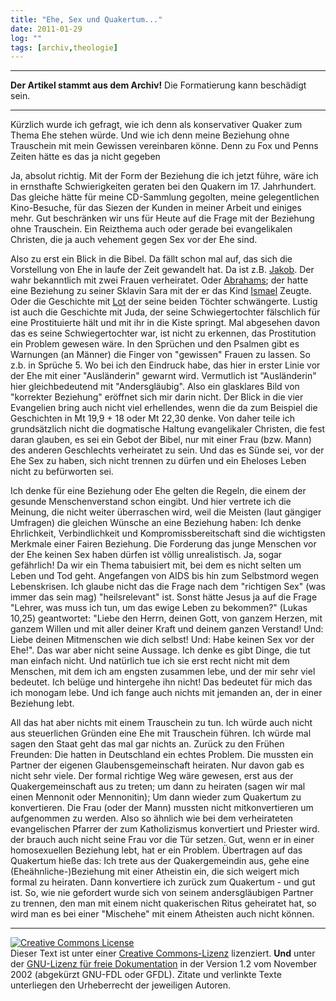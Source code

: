 ```yaml
---
title: "Ehe, Sex und Quakertum..."
date: 2011-01-29
log: ""
tags: [archiv,theologie]
---
```

<hr><b>Der Artikel stammt aus dem Archiv!</b> Die Formatierung kann beschädigt sein.<hr>

Kürzlich wurde ich gefragt, wie ich denn als konservativer Quaker zum Thema Ehe stehen würde. Und wie ich denn meine Beziehung ohne Trauschein mit mein Gewissen vereinbaren könne. Denn zu Fox und Penns Zeiten hätte es das ja nicht gegeben

Ja, absolut richtig. Mit der Form der Beziehung die ich jetzt führe, wäre ich in ernsthafte Schwierigkeiten geraten bei den Quakern im 17. Jahrhundert. Das gleiche hätte für meine CD-Sammlung gegolten, meine gelegentlichen Kino-Besuche, für das Siezen der Kunden in meiner Arbeit und einiges mehr. Gut beschränken wir uns für Heute auf die Frage mit der Beziehung ohne Trauschein. Ein Reizthema auch oder gerade bei evangelikalen Christen, die ja auch vehement gegen Sex vor der Ehe sind.

Also zu erst ein Blick in die Bibel. Da fällt schon mal auf, das sich die Vorstellung von Ehe in laufe der Zeit gewandelt hat. Da ist z.B. <a href="http://de.wikipedia.org/wiki/Jakob_%28Patriarch%29">Jakob</a>. Der wahr bekanntlich mit zwei Frauen verheiratet. Oder <a href="http://de.wikipedia.org/wiki/Ismael">Abrahams</a>; der hatte eine Beziehung zu seiner Sklavin Sara mit der er das Kind <a href="http://de.wikipedia.org/wiki/Ismael">Ismael</a> Zeugte. Oder die Geschichte mit <a href="http://de.wikipedia.org/wiki/Lot_%28Altes_Testament%29">Lot</a> der seine beiden Töchter schwängerte. Lustig ist auch die Geschichte mit Juda, der seine Schwiegertochter fälschlich für eine Prostituierte hält und mit ihr in die Kiste springt. Mal abgesehen davon das es seine Schwiegertochter war, ist nicht zu erkennen, das Prostitution ein Problem gewesen wäre. In den Sprüchen und den Psalmen gibt es Warnungen (an Männer) die Finger von "gewissen" Frauen zu lassen. So z.b. in Sprüche 5. Wo bei ich den Eindruck habe, das hier in erster Linie vor der Ehe mit einer "Ausländerin" gewarnt wird. Vermutlich ist "Ausländerin" hier gleichbedeutend mit "Andersgläubig". Also ein glasklares Bild von "korrekter Beziehung" eröffnet sich mir darin nicht. Der Blick in die vier Evangelien bring auch nicht viel erhellendes, wenn die da zum Beispiel die Geschichten in Mt 19,9 + 18 oder Mt 22,30 denke. Von daher teile ich grundsätzlich nicht die dogmatische Haltung evangelikaler Christen, die fest daran glauben, es sei ein Gebot der Bibel, nur mit einer Frau (bzw. Mann) des anderen Geschlechts verheiratet zu sein. Und das es Sünde sei, vor der Ehe Sex zu haben, sich nicht trennen zu dürfen und ein Eheloses Leben nicht zu befürworten sei.


Ich denke für eine Beziehung oder Ehe gelten die Regeln, die einem der gesunde Menschenverstand schon eingibt. Und hier vertrete ich die Meinung, die nicht weiter überraschen wird, weil die Meisten (laut gängiger Umfragen) die gleichen Wünsche an eine Beziehung haben: Ich denke Ehrlichkeit, Verbindlichkeit und Kompromissbereitschaft sind die wichtigsten Merkmale einer Fairen Beziehung. Die Forderung das junge Menschen vor der Ehe keinen Sex haben dürfen ist völlig unrealistisch. Ja, sogar gefährlich! Da wir ein Thema tabuisiert mit, bei dem es nicht selten um Leben und Tod geht. Angefangen von AIDS bis hin zum Selbstmord wegen Lebenskrisen. Ich glaube nicht das die Frage nach dem "richtigen Sex" (was immer das sein mag) "heilsrelevant" ist. Sonst hätte Jesus ja auf die Frage "Lehrer, was muss ich tun, um das ewige Leben zu bekommen?" (Lukas 10,25) geantwortet: "Liebe den Herrn, deinen Gott, von ganzem Herzen, mit ganzem Willen und mit aller deiner Kraft und deinem ganzen Verstand! Und: Liebe deinen Mitmenschen wie dich selbst! Und: Habe keinen Sex vor der Ehe!". Das war aber nicht seine Aussage. Ich denke es gibt Dinge, die tut man einfach nicht. Und natürlich tue ich sie erst recht nicht mit dem Menschen, mit dem ich am engsten zusammen lebe, und der mir sehr viel bedeutet. Ich belüge und hintergehe ihn nicht! Das bedeutet für mich das ich monogam lebe. Und ich fange auch nichts mit jemanden an, der in einer Beziehung lebt. 


All das hat aber nichts mit einem Trauschein zu tun. Ich würde auch nicht aus steuerlichen Gründen eine Ehe mit Trauschein führen. Ich würde mal sagen den Staat geht das mal gar nichts an. Zurück zu den Frühen Freunden: Die hatten in Deutschland ein echtes Problem. Die mussten ein Partner der eigenen Glaubensgemeinschaft heiraten. Nur davon gab es nicht sehr viele. Der formal richtige Weg wäre gewesen, erst aus der Quakergemeinschaft aus zu treten; um dann zu heiraten (sagen wir mal einen Mennonit oder Mennonitin); Um dann wieder zum Quakertum zu konvertieren. Die Frau (oder der Mann) mussten nicht mitkonvertieren um aufgenommen zu werden. Also so ähnlich wie bei dem verheirateten evangelischen Pfarrer der zum Katholizismus konvertiert und Priester wird. der brauch auch nicht seine Frau vor die Tür setzen. Gut, wenn er in einer homosexuellen Beziehung lebt, hat er ein Problem. Übertragen auf das Quakertum hieße das: Ich trete aus der Quakergemeindin aus, gehe eine (Eheähnliche-)Beziehung mit einer Atheistin ein, die sich weigert mich formal zu heiraten. Dann konvertiere ich zurück zum Quakertum - und gut ist. So, wie nie gefordert wurde sich von seinem andersgläubigen Partner zu trennen, den man mit einem nicht quakerischen Ritus geheiratet hat, so wird man es bei einer "Mischehe" mit einem Atheisten auch nicht können.  


<hr />
<a rel="license" href="http://creativecommons.org/licenses/by-sa/3.0/de/"><img alt="Creative Commons License" style="border-width: 0pt;" src="http://i.creativecommons.org/l/by-sa/3.0/de/88x31.png" /></a><br />
Dieser <span xmlns:dc="http://purl.org/dc/elements/1.1/" href="http://purl.org/dc/dcmitype/Text" rel="dc:type">Text</span> ist unter einer <a rel="license" href="http://creativecommons.org/licenses/by-sa/3.0/de/">Creative Commons-Lizenz</a> lizenziert. <b>Und</b> unter der <a href="http://de.wikipedia.org/wiki/GFDL">GNU-Lizenz f&uuml;r freie Dokumentation</a> in der Version 1.2 vom November 2002 (abgek&uuml;rzt GNU-FDL oder GFDL). Zitate und verlinkte Texte unterliegen den Urheberrecht der jeweiligen Autoren.
 

